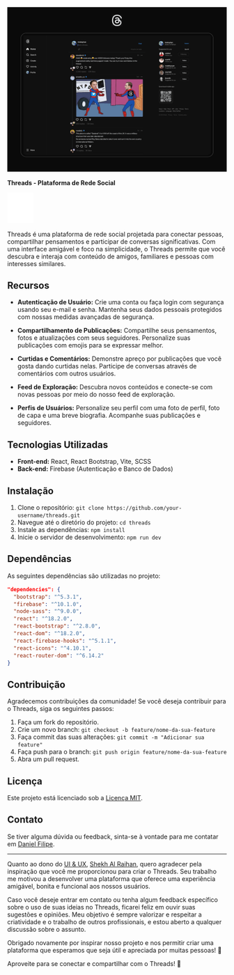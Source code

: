 <img src="./src/assets/ui&ux.png" alt="ui & ux">

**Threads - Plataforma de Rede Social**

<img src="./src/assets/threads-logo.svg" alt="logo" width="60">

Threads é uma plataforma de rede social projetada para conectar pessoas, compartilhar pensamentos e participar de conversas significativas. Com uma interface amigável e foco na simplicidade, o Threads permite que você descubra e interaja com conteúdo de amigos, familiares e pessoas com interesses similares.

## Recursos

- **Autenticação de Usuário:** Crie uma conta ou faça login com segurança usando seu e-mail e senha. Mantenha seus dados pessoais protegidos com nossas medidas avançadas de segurança.

- **Compartilhamento de Publicações:** Compartilhe seus pensamentos, fotos e atualizações com seus seguidores. Personalize suas publicações com emojis para se expressar melhor.

- **Curtidas e Comentários:** Demonstre apreço por publicações que você gosta dando curtidas nelas. Participe de conversas através de comentários com outros usuários.

- **Feed de Exploração:** Descubra novos conteúdos e conecte-se com novas pessoas por meio do nosso feed de exploração.

- **Perfis de Usuários:** Personalize seu perfil com uma foto de perfil, foto de capa e uma breve biografia. Acompanhe suas publicações e seguidores.

## Tecnologias Utilizadas

- **Front-end:** React, React Bootstrap, Vite, SCSS
- **Back-end:** Firebase (Autenticação e Banco de Dados)

## Instalação

1. Clone o repositório: `git clone https://github.com/your-username/threads.git`
2. Navegue até o diretório do projeto: `cd threads`
3. Instale as dependências: `npm install`
4. Inicie o servidor de desenvolvimento: `npm run dev`

## Dependências

As seguintes dependências são utilizadas no projeto:

```json
"dependencies": {
  "bootstrap": "^5.3.1",
  "firebase": "^10.1.0",
  "node-sass": "^9.0.0",
  "react": "^18.2.0",
  "react-bootstrap": "^2.8.0",
  "react-dom": "^18.2.0",
  "react-firebase-hooks": "^5.1.1",
  "react-icons": "^4.10.1",
  "react-router-dom": "^6.14.2"
}
```

## Contribuição

Agradecemos contribuições da comunidade! Se você deseja contribuir para o Threads, siga os seguintes passos:

1. Faça um fork do repositório.
2. Crie um novo branch: `git checkout -b feature/nome-da-sua-feature`
3. Faça commit das suas alterações: `git commit -m "Adicionar sua feature"`
4. Faça push para o branch: `git push origin feature/nome-da-sua-feature`
5. Abra um pull request.

## Licença

Este projeto está licenciado sob a [Licença MIT](https://opensource.org/licenses/MIT).

## Contato

Se tiver alguma dúvida ou feedback, sinta-se à vontade para me contatar em [Daniel Filipe](https://www.facebook.com/profile.php?id=100050680572102).

<hr>

Quanto ao dono do [UI & UX](https://www.figma.com/community/file/1258765574014030329/Threads--by-Instagram-Web-Design-Dark-UI), [Shekh Al Raihan](https://dribbble.com/rtralrayhan), quero agradecer pela inspiração que você me proporcionou para criar o Threads. Seu trabalho me motivou a desenvolver uma plataforma que oferece uma experiência amigável, bonita e funcional aos nossos usuários.

Caso você deseje entrar em contato ou tenha algum feedback específico sobre o uso de suas ideias no Threads, ficarei feliz em ouvir suas sugestões e opiniões. Meu objetivo é sempre valorizar e respeitar a criatividade e o trabalho de outros profissionais, e estou aberto a qualquer discussão sobre o assunto.

Obrigado novamente por inspirar nosso projeto e nos permitir criar uma plataforma que esperamos que seja útil e apreciada por muitas pessoas! 🙌


Aproveite para se conectar e compartilhar com o Threads! 🎉
